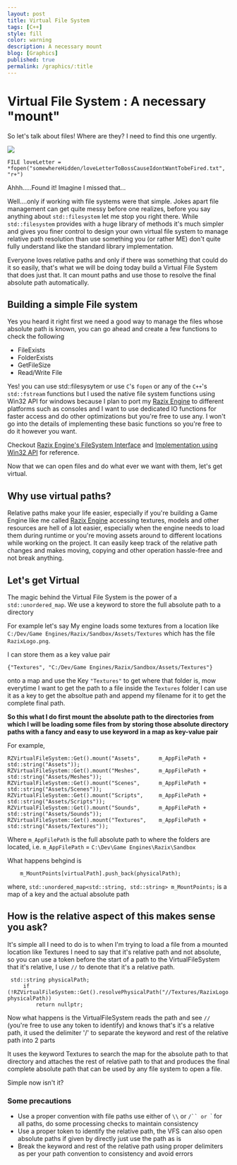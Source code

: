 ```yaml
---
layout: post
title: Virtual File System
tags: [C++]
style: fill
color: warning
description: A necessary mount
blog: [Graphics]
published: true
permalink: /graphics/:title
---
```


# Virtual File System : A necessary "mount"

So let's talk about files! Where are they? I need to find this one urgently.

![](https://pikachuxxxx.github.io/assets/images/pulp_fiction.gif)

```
FILE loveLetter =  *fopen("somewhereHidden/loveLetterToBossCauseIdontWantTobeFired.txt", "r+")
```
Ahhh.....Found it! Imagine I missed that...

Well....only if working with file systems were that simple. Jokes apart file management can get quite messy before one realizes, before you say anything about `std::filesystem` let me stop you right there. While `std::filesystem` provides with a huge library of methods it's much simpler and gives you finer control to design your own virtual file system to manage relative path resolution than use something you (or rather ME) don't quite fully understand like the standard library implementation.

Everyone loves relative paths and only if there was something that could do it so easily, that's what we will be doing today build a Virtual File System that does just that. It can mount paths and use those to resolve the final absolute path automatically.

## Building a simple File system

Yes you heard it right first we need a good way to manage the files whose absolute path is known, you can go ahead and create a few functions to check the following

- FileExists
- FolderExists
- GetFileSize
- Read/Write File

Yes! you can use std::filesysytem or use `C`'s `fopen` or any of the `C++`'s `std::fstream` functions but I used the native file system functions using Win32 API for windows because I plan to port my [Razix Engine](https://github.com/Pikachuxxxx/Razix) to different platforms such as consoles and I want to use dedicated IO functions for faster access and do other optimizations but you're free to use any. I won't go into the details of implementing these basic functions so you're free to do it however you want.

Checkout [Razix Engine's FileSystem Interface](https://github.com/Pikachuxxxx/Razix/blob/master/Engine/src/Razix/Core/OS/RZVirtualFileSystem.h) and [Implementation using Win32 API](https://github.com/Pikachuxxxx/Razix/blob/master/Engine/src/Razix/Platform/Windows/WindowsFileSystem.cpp) for reference.

Now that we can open files and do what ever we want with them, let's get virtual.

## Why use virtual paths?

Relative paths make your life easier, especially if you're building a Game Engine like me called [Razix Engine](https://github.com/Pikachuxxxx/Razix) accessing textures, models and other resources are hell of a lot easier, especially when the engine needs to load them during runtime or you're moving assets around to different locations while working on the project. It can easily keep track of the relative path changes and makes moving, copying and other operation hassle-free and not break anything.

## Let's get Virtual

The magic behind the Virtual File System is the power of a `std::unordered_map`. We use a keyword to store the full absolute path to a directory

For example let's say My engine loads some textures from a location like `C:/Dev/Game Engines/Razix/Sandbox/Assets/Textures` which has the file `RazixLogo.png`.

I can store them as a key value pair

 `{"Textures", "C:/Dev/Game Engines/Razix/Sandbox/Assets/Textures"}`

onto a map and use the Key `"Textures"` to get where that folder is, mow everytime I want to get the path to a file inside the `Textures` folder I can use it as a key to get the absoltue path and append my filename for it to get the complete final path.


**So this what I do first mount the absolute path to the directories from which I will be loading some files from by storing those absolute directory paths with a fancy and easy to use keyword in a map as key-value pair**

For example,

```
RZVirtualFileSystem::Get().mount("Assets",      m_AppFilePath + std::string("Assets"));
RZVirtualFileSystem::Get().mount("Meshes",      m_AppFilePath + std::string("Assets/Meshes"));
RZVirtualFileSystem::Get().mount("Scenes",      m_AppFilePath + std::string("Assets/Scenes"));
RZVirtualFileSystem::Get().mount("Scripts",     m_AppFilePath + std::string("Assets/Scripts"));
RZVirtualFileSystem::Get().mount("Sounds",      m_AppFilePath + std::string("Assets/Sounds"));
RZVirtualFileSystem::Get().mount("Textures",    m_AppFilePath + std::string("Assets/Textures"));
```
Where `m_AppFilePath` is the full absolute path to where the folders are located, i.e.
`m_AppFilePath` = `C:\Dev\Game Engines\Razix\Sandbox`

What happens behgind is
```
    m_MountPoints[virtualPath].push_back(physicalPath);
```
where,
`std::unordered_map<std::string, std::string> m_MountPoints;`
is a map of a key and the actual absolute path

## How is the relative aspect of this makes sense you ask?

It's simple all I need to do is to when I'm trying to load a file from a mounted location like Textures
 I need to say that it's relative path and not absolute, so you can use a token before the start of a path to the VirtualFileSystem that it's relative, I use `//` to denote that it's a relative path.

```
 std::string physicalPath;
     if (!RZVirtualFileSystem::Get().resolvePhysicalPath("//Textures/RazixLogo.png", physicalPath))
         return nullptr;
```

Now what happens is the VirtualFileSystem reads the path and see `//` (you're free to use any token to identify) and knows that's it's a relative path, it used the delimiter '/' to separate the keyword and rest of the relative path into 2 parts

It uses the keyword Textures to search the map for the absolute path to that directory and attaches the rest of relative path to that and produces the final complete absolute path that can be used by any file system to open a file.

Simple now isn't it?


### Some precautions

- Use a proper convention with file paths use either of `\\` or `/`` or `\` for all paths, do some processing checks to maintain consistency
- Use a proper token to identify the relative path, the VFS can also open absolute paths if given by directly just use the path as is
- Break the keyword and rest of the relative path using proper delimiters as per your path convention to consistency and avoid errors
